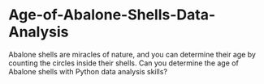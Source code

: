 # Age-of-Abalone-Shells-Data-Analysis
Abalone shells are miracles of nature, and you can determine their age by counting the circles inside their shells. Can you determine the age of Abalone shells with Python data analysis skills?
